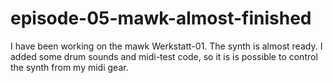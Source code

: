 # episode-05-mawk-almost-finished

I have been working on the mawk Werkstatt-01. The synth is almost ready. I added some drum sounds and midi-test code, so it is is possible to control the synth from my midi gear.
